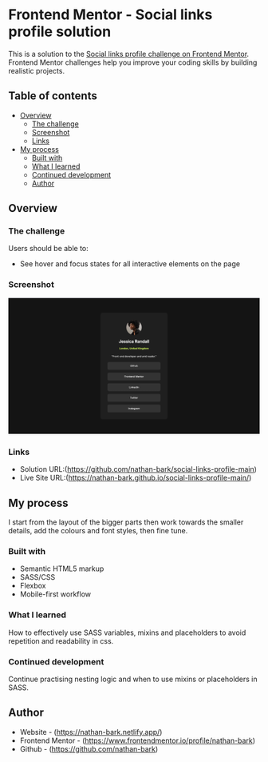 # Frontend Mentor - Social links profile solution

This is a solution to the [Social links profile challenge on Frontend Mentor](https://www.frontendmentor.io/challenges/social-links-profile-UG32l9m6dQ). Frontend Mentor challenges help you improve your coding skills by building realistic projects. 

## Table of contents

- [Overview](#overview)
  - [The challenge](#the-challenge)
  - [Screenshot](#screenshot)
  - [Links](#links)
- [My process](#my-process)
  - [Built with](#built-with)
  - [What I learned](#what-i-learned)
  - [Continued development](#continued-development)
  - [Author](#author)


## Overview

### The challenge

Users should be able to:

- See hover and focus states for all interactive elements on the page

### Screenshot

![](./screenshot.jpg)

### Links

- Solution URL:(https://github.com/nathan-bark/social-links-profile-main)
- Live Site URL:(https://nathan-bark.github.io/social-links-profile-main/)

## My process

I start from the layout of the bigger parts then work towards the smaller details, add the colours and font styles, then fine tune.

### Built with

- Semantic HTML5 markup
- SASS/CSS
- Flexbox
- Mobile-first workflow

### What I learned

How to effectively use SASS variables, mixins and placeholders to avoid repetition and readability in css.


### Continued development

Continue practising nesting logic and when to use mixins or placeholders in SASS.


## Author

- Website - (https://nathan-bark.netlify.app/)
- Frontend Mentor - (https://www.frontendmentor.io/profile/nathan-bark)
- Github - (https://github.com/nathan-bark)

